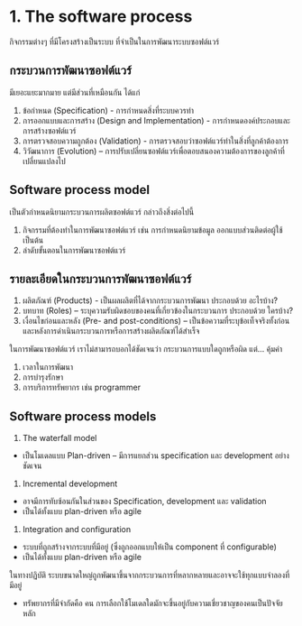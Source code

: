 # 1. The software process
กิจกรรมต่างๆ ที่มีโครงสร้างเป็นระบบ ที่จำเป็นในการพัฒนาระบบซอฟต์แวร์
## กระบวนการพัฒนาซอฟต์แวร์ 
มีเยอะแยะมากมาย แต่มีส่วนที่เหมือนกัน ได้แก่
1. ข้อกำหนด (Specification) - การกำหนดสิ่งที่ระบบควรทำ
1. การออกแบบและการสร้าง (Design and Implementation) - การกำหนดองค์ประกอบและการสร้างซอฟต์แวร์
1. การตรวจสอบความถูกต้อง (Validation) - การตรวจสอบว่าซอฟต์แวร์ทำในสิ่งที่ลูกค้าต้องการ
1. วิวัฒนาการ (Evolution) – การปรับเปลี่ยนซอฟต์แวร์เพื่อตอบสนองความต้องการของลูกค้าที่เปลี่ยนแปลงไป

## Software process model 
เป็นตัวกำหนดนิยามกระบวนการผลิตซอฟต์แวร์ กล่าวถึงสิ่งต่อไปนี้
1. กิจกรรมที่ต้องทำในการพัฒนาซอฟต์แวร์ เช่น การกำหนดนิยามข้อมูล ออกแบบส่วนติดต่อผู้ใช้ เป็นต้น
1. ลำดับขั้นตอนในการพัฒนาซอฟต์แวร์

## รายละเอียดในกระบวนการพัฒนาซอฟต์แวร์
1. ผลิตภัณฑ์ (Products) - เป็นผลผลิตที่ได้จากกระบวนการพัฒนา ประกอบด้วย อะไรบ้าง? 
1. บทบาท (Roles) – ระบุความรับผิดชอบของคนที่เกี่ยวข้องในกระบวนการ ประกอบด้วย ใครบ้าง?
1. เงื่อนไขก่อนและหลัง (Pre- and post-conditions) – เป็นข้อความที่ระบุข้อเท็จจริงทั้งก่อนและหลังการดำเนินกระบวนการหรือการสร้างผลิตภัณฑ์ได้สำเร็จ

ในการพัฒนาซอฟต์แวร์ เราไม่สามารถบอกได้ชัดเจนว่า กระบวนการแบบใดถูกหรือผิด แต่...
คุ้มค่า
1. เวลาในการพัฒนา
1. การบำรุงรักษา
1. การบริการทรัพยากร เช่น programmer

## Software process models
1. The waterfall model
  * เป็นโมเดลแบบ Plan-driven – มีการแยกส่วน specification และ development อย่างชัดเจน
1. Incremental development
  * อาจมีการทับซ้อนกันในส่วนของ Specification, development และ validation 
  * เป็นได้ทั้งแบบ plan-driven หรือ agile
1. Integration and configuration
  * ระบบที่ถูกสร้างจากระบบที่มีอยู่ (ซึ่งถูกออกแบบให้เป็น component ที่ configurable)
  * เป็นได้ทั้งแบบ plan-driven หรือ agile

ในทางปฏิบัติ ระบบขนาดใหญ่ถูกพัฒนาขึ้นจากกระบวนการที่หลากหลายและอาจจะใช้ทุกแบบจำลองที่มีอยู่
  * ทรัพยากรที่มีจำกัดคือ คน การเลือกใช้โมเดลใดมักจะขึ้นอยู่กับความเชี่ยวชาญของคนเป็นปัจจัยหลัก 



